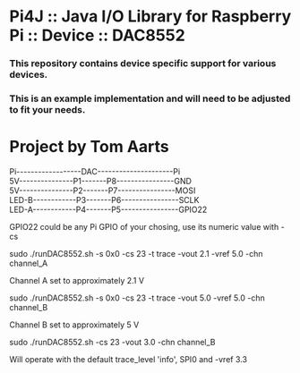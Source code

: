 Pi4J :: Java I/O Library for Raspberry Pi :: Device :: DAC8552
==========================================================================

### This repository contains device specific support for various devices.

### This is an example implementation and will need to be adjusted to fit your needs.

Project by Tom Aarts
==========================================================================


Pi------------------DAC---------------------Pi   
5V---------------P1-------P8----------------GND   
5V---------------P2-------P7----------------MOSI   
LED-B------------P3-------P6----------------SCLK    
LED-A------------P4-------P5----------------GPIO22

GPIO22 could be any Pi GPIO of your chosing, use its numeric value with -cs

sudo ./runDAC8552.sh -s 0x0 -cs 23 -t trace -vout 2.1 -vref 5.0 -chn channel_A

Channel A set to approximately 2.1 V

sudo ./runDAC8552.sh -s 0x0 -cs 23 -t trace -vout 5.0 -vref 5.0 -chn channel_B

Channel B set to approximately 5 V

sudo ./runDAC8552.sh -cs 23 -vout 3.0 -chn channel_B

Will operate with the default trace_level 'info', SPI0 and -vref 3.3    


